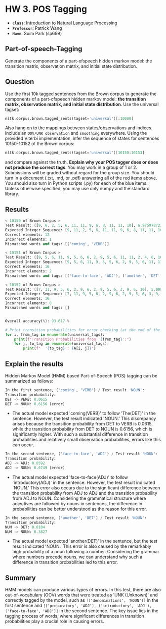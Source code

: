 # HW 3. POS Tagging
* __`Class`__: Introduction to Natural Language Processing
* __`Professor`__: Patrick Wang
* __`Name`__: Suim Park (sp699)
## Part-of-speech-Tagging
Generate the components of a part-ofspeech hidden markov model: the transition matrix, observation matrix, and initial state distribution.
## Question
Use the first 10k tagged sentences from the Brown corpus to generate the components of a part-ofspeech hidden markov model: __the transition matrix, observation matrix, and initial state distribution__. Use the universal tagset:
```Python
nltk.corpus.brown.tagged_sents(tagset='universal')[:10000]
```
Also hang on to the mappings between states/observations and indices. Include an `OOV/UNK observation` and `smoothing` everywhere. Using the provided Viterbi implementation, infer the sequence of states for sentences 10150-10152 of the Brown corpus:
```Python
nltk.corpus.brown.tagged_sents(tagset='universal')[10150:10153]
```
and compare against the truth. __Explain why your POS tagger does or does not produce the correct tags__. You may work in a group of 1 or 2. Submissions will be graded without regard for the group size. You should turn in a document (.txt, .md, or .pdf) answering all of the red items above. You should also turn in Python scripts (.py) for each of the blue items. Unless otherwise specified, you may use only numpy and the standard library.

## Results
```Python
< 10150 of Brown Corpus >
Test Result: ([9, 6, 2, 5, 6, 11, 11, 9, 6, 8, 11, 11, 10], 6.975978723562705e-45)
Expected Integer Sequence: [9, 11, 2, 5, 6, 11, 11, 9, 6, 8, 11, 11, 10]
Correct elements: 12
Incorrect elements: 1
Mismatched words and tags: [('coming', 'VERB')]

< 10151 of Brown Corpus >
Test Result: ([9, 5, 6, 11, 9, 5, 6, 6, 2, 9, 5, 6, 11, 11, 2, 4, 6, 10], 1.0399079756652066e-61)
Expected Integer Sequence: [9, 5, 6, 11, 9, 5, 5, 6, 2, 9, 5, 6, 11, 11, 2, 4, 9, 10]
Correct elements: 16
Incorrect elements: 2
Mismatched words and tags: [('face-to-face', 'ADJ'), ('another', 'DET')]

< 10152 of Brown Corpus >
Test Result: ([7, 11, 9, 5, 6, 2, 9, 6, 2, 9, 5, 6, 3, 9, 6, 10], 5.098984326459768e-44)
Expected Integer Sequence: [7, 11, 9, 5, 6, 2, 9, 6, 2, 9, 5, 6, 3, 9, 6, 10]
Correct elements: 16
Incorrect elements: 0
Mismatched words and tags: []


Overall accuracy(%): 93.617 %
```

```Python
# Print transition probabilities for error checking (at the end of the code)
for i, from_tag in enumerate(universal_tags):
    print(f"Transition Probabilities from '{from_tag}':")
    for j, to_tag in enumerate(universal_tags):
        print(f"  '{to_tag}': {A[i, j]}")
```

## Explain the results
Hidden Markov Model (HMM) based Part-of-Speech (POS) tagging can be summarized as follows:
```Python
In the first sentence, ('coming', 'VERB') / Test result 'NOUN':
Transition probability:
DET -> VERB: 0.0615
DET -> NOUN: 0.6156 (error)
```
- The actual model expected 'coming(VERB)' to follow 'The(DET)' in the sentence. However, the test result indicated 'NOUN.' This discrepancy arises because the transition probability from DET to VERB is 0.0615, while the transition probability from DET to NOUN is 0.6156, which is significantly higher. With such a substantial difference in transition probabilities and relatively small observation probabilities, errors like this can occur.
```Python
In the second sentence, ('face-to-face', 'ADJ') / Test result 'NOUN':
Transition probability:
ADJ -> ADJ: 0.0592
ADJ -> NOUN: 0.6749 (error)
```
- The actual model expected 'face-to-face(ADJ)' to follow 'introductory(ADJ)' in the sentence. However, the test result indicated 'NOUN.' This error also occurs due to the significant difference between the transition probability from ADJ to ADJ and the transition probability from ADJ to NOUN. Considering the grammatical structure where adjectives are followed by nouns in sentences, the difference in probabilities can be better understood as the reason for this error.
```Python
In the second sentence, ('another', 'DET') / Test result 'NOUN':
Transition probability:
NUM -> DET: 0.0104
NUM -> NOUN: 0.3827
```
- The actual model expected 'another(DET)' in the sentence, but the test result indicated 'NOUN.' This error is also caused by the remarkably high probability of a noun following a number. Considering the grammar where numbers precede nouns, we can understand why such a difference in transition probabilities led to this error.</br>
## Summary
HMM models can produce various types of errors. In this test, there are also out-of-vocabulary (OOV) words that were treated as 'UNK (Unknown)' and correctly tagged by the model, such as `[('denominations', 'NOUN')]` in the first sentence and `[('preparatory', 'ADJ'), ('introductory', 'ADJ'), ('face-to-face', 'ADJ')]` in the second sentence. The key issue lies in the tagging process of words, where significant differences in transition probabilities play a crucial role in causing errors.
